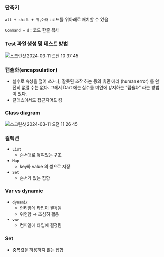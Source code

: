 ### 단축키

`alt + shift + 위,아래` : 코드를 위아래로 배치할 수 있음

`Command + d` : 코드 한줄 복사

### Test 파일 생성 및 테스트 방법
![스크린샷 2024-03-11 오전 10 37 45](https://github.com/jungeun272/TIL/assets/131224099/8b20cf99-293a-4296-8b4a-944083cbbe52)


### 캡슐화(encapsulation)

- 실수로 속성을 덮어 쓰거나, 잘못된 조작 하는 등의 휴먼 에러 (human error) 를 완전히 없앨 수는 없다.
그래서 Dart 에는 실수를 미연에 방지하는 “캡슐화" 라는 방법이 있다.
- 클래스에서도 접근지어도 킴

### Class diagram

![스크린샷 2024-03-11 오전 11 26 45](https://github.com/jungeun272/TIL/assets/131224099/3d8b9cb7-e5f4-4bbe-8e0d-b0ab79c52425)


### 컬렉션

- `List`
    - 순서대로 쌓여있는 구조
- `Map`
    - key와 value 의 쌍으로 저장
- `Set`
    - 순서가 없는 집합

### Var vs dynamic

- `dynamic`
    - 런타임에 타입이 결정됨
    - 위험함 → 조심히 활용
- `var`
    - 컴파일에 타입에 결정됨

### Set

- 중복값을 허용하지 않는 집합
